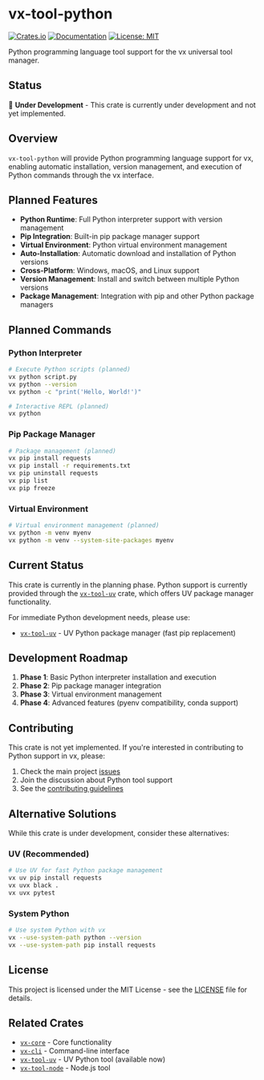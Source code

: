 # vx-tool-python

[![Crates.io](https://img.shields.io/crates/v/vx-tool-python.svg)](https://crates.io/crates/vx-tool-python)
[![Documentation](https://docs.rs/vx-tool-python/badge.svg)](https://docs.rs/vx-tool-python)
[![License: MIT](https://img.shields.io/badge/License-MIT-yellow.svg)](https://opensource.org/licenses/MIT)

Python programming language tool support for the vx universal tool manager.

## Status

🚧 **Under Development** - This crate is currently under development and not yet implemented.

## Overview

`vx-tool-python` will provide Python programming language support for vx, enabling automatic installation, version management, and execution of Python commands through the vx interface.

## Planned Features

- **Python Runtime**: Full Python interpreter support with version management
- **Pip Integration**: Built-in pip package manager support
- **Virtual Environment**: Python virtual environment management
- **Auto-Installation**: Automatic download and installation of Python versions
- **Cross-Platform**: Windows, macOS, and Linux support
- **Version Management**: Install and switch between multiple Python versions
- **Package Management**: Integration with pip and other Python package managers

## Planned Commands

### Python Interpreter
```bash
# Execute Python scripts (planned)
vx python script.py
vx python --version
vx python -c "print('Hello, World!')"

# Interactive REPL (planned)
vx python
```

### Pip Package Manager
```bash
# Package management (planned)
vx pip install requests
vx pip install -r requirements.txt
vx pip uninstall requests
vx pip list
vx pip freeze
```

### Virtual Environment
```bash
# Virtual environment management (planned)
vx python -m venv myenv
vx python -m venv --system-site-packages myenv
```

## Current Status

This crate is currently in the planning phase. Python support is currently provided through the [`vx-tool-uv`](../vx-tool-uv/README.md) crate, which offers UV package manager functionality.

For immediate Python development needs, please use:
- [`vx-tool-uv`](../vx-tool-uv/README.md) - UV Python package manager (fast pip replacement)

## Development Roadmap

1. **Phase 1**: Basic Python interpreter installation and execution
2. **Phase 2**: Pip package manager integration
3. **Phase 3**: Virtual environment management
4. **Phase 4**: Advanced features (pyenv compatibility, conda support)

## Contributing

This crate is not yet implemented. If you're interested in contributing to Python support in vx, please:

1. Check the main project [issues](https://github.com/loonghao/vx/issues)
2. Join the discussion about Python tool support
3. See the [contributing guidelines](../../../CONTRIBUTING.md)

## Alternative Solutions

While this crate is under development, consider these alternatives:

### UV (Recommended)
```bash
# Use UV for fast Python package management
vx uv pip install requests
vx uvx black .
vx uvx pytest
```

### System Python
```bash
# Use system Python with vx
vx --use-system-path python --version
vx --use-system-path pip install requests
```

## License

This project is licensed under the MIT License - see the [LICENSE](../../../LICENSE) file for details.

## Related Crates

- [`vx-core`](../../vx-core/README.md) - Core functionality
- [`vx-cli`](../../vx-cli/README.md) - Command-line interface
- [`vx-tool-uv`](../vx-tool-uv/README.md) - UV Python tool (available now)
- [`vx-tool-node`](../vx-tool-node/README.md) - Node.js tool
